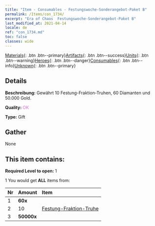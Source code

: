 ```yaml
---
title: "Item - Consumables - Festungswoche-​Sonderangebot-​Paket B"
permalink: /Items/con_1734/
excerpt: "Era of Chaos  Festungswoche-​Sonderangebot-​Paket B"
last_modified_at: 2021-04-14
locale: de
ref: "con_1734.md"
toc: false
classes: wide
---
```

 [Materials](/de/Items/){: .btn .btn--primary}[Artifacts](/de/Items/Artifacts/){: .btn .btn--success}[Units](/de/Items/Units/){: .btn .btn--warning}[Heroes](/de/Items/Heroes/){: .btn .btn--danger}[Consumables](/de/Items/Consumables/){: .btn .btn--info}[Unknown](/de/Items/Unknown/){: .btn .btn--primary}

## Details
 **Beschreibung:** Gewährt 10 Festung-Fraktion-Truhen, 60 Diamanten und 50.000 Gold.

 **Quality:** <span style="color: #DA70D6">OK</span>

 **Type:** Gift

## Gather

  None

## This item contains:

 **Required Level to open:** 1

 1 You would get **ALL** items  from:

  | Nr | Amount |     Item    |
  |:---|:-------|:------------|
  | 1 |  **60x** | <i class="fas fa-gem"/> |  | 
  | 2 | 10 | [Festung-Fraktion-Truhe](/de/Items/con_1277/) | 
  | 3 |  **50000x** | <i class="fas fa-coins"/> |  | 

